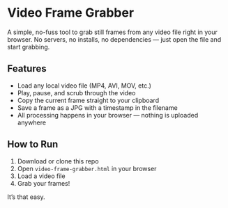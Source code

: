 # Video Frame Grabber

A simple, no-fuss tool to grab still frames from any video file right in your browser.
No servers, no installs, no dependencies — just open the file and start grabbing.

## Features

* Load any local video file (MP4, AVI, MOV, etc.)
* Play, pause, and scrub through the video
* Copy the current frame straight to your clipboard
* Save a frame as a JPG with a timestamp in the filename
* All processing happens in your browser — nothing is uploaded anywhere

## How to Run

1. Download or clone this repo
2. Open `video-frame-grabber.html` in your browser
3. Load a video file
4. Grab your frames!

It’s that easy.
